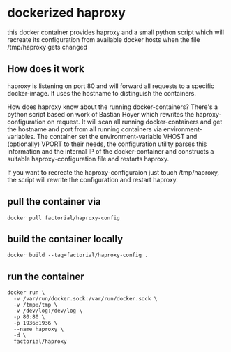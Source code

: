 # dockerized haproxy

this docker container provides haproxy and a small python script which will recreate its configuration from available docker hosts when the file /tmp/haproxy gets changed

## How does it work

haproxy is listening on port 80 and will forward all requests to a specific docker-image. It uses the hostname to distinguish the containers.

How does haproxy know about the running docker-containers? There's a python script based on work of Bastian Hoyer which rewrites the haproxy-configuration on request. It will scan all running docker-containers and get the hostname and port from all running containers via environment-variables. The container set the environment-variable VHOST and (optionally) VPORT to their needs, the configuration utility parses this information and the internal IP of the docker-container and constructs a suitable haproxy-configuration file and restarts haproxy.

If you want to recreate the haproxy-configuraion just touch /tmp/haproxy, the script will rewrite the configuration and restart haproxy.

## pull the container via

```
docker pull factorial/haproxy-config
```

## build the container locally

```
docker build --tag=factorial/haproxy-config .
```

## run the container

```
docker run \
  -v /var/run/docker.sock:/var/run/docker.sock \
  -v /tmp:/tmp \
  -v /dev/log:/dev/log \
  -p 80:80 \
  -p 1936:1936 \
  --name haproxy \
  -d \
  factorial/haproxy
```
